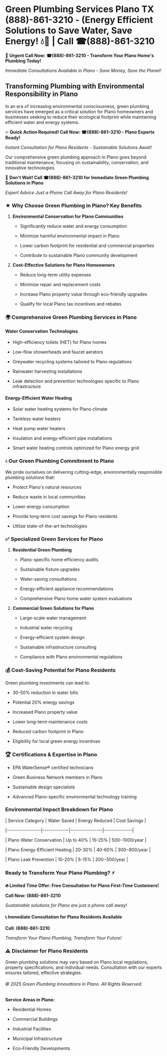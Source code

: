# Green Plumbing Services Plano TX (888)-861-3210 - (Energy Efficient Solutions to Save Water, Save Energy! 💧🌿 | Call ☎(888)-861-3210

🚨 **Urgent Call Now: ☎(888)-861-3210 - Transform Your Plano Home's Plumbing Today!**
*Immediate Consultations Available in Plano - Save Money, Save the Planet!*

## Transforming Plumbing with Environmental Responsibility in Plano

In an era of increasing environmental consciousness, green plumbing services have emerged as a critical solution for Plano homeowners and businesses seeking to reduce their ecological footprint while maintaining efficient water and energy systems. 

🔥 **Quick Action Required! Call Now: ☎(888)-861-3210 - Plano Experts Ready!**
*Instant Consultation for Plano Residents - Sustainable Solutions Await!*

Our comprehensive green plumbing approach in Plano goes beyond traditional maintenance, focusing on sustainability, conservation, and innovative technologies.

🚨 **Don't Wait! Call ☎(888)-861-3210 for Immediate Green Plumbing Solutions in Plano**
*Expert Advice Just a Phone Call Away for Plano Residents!*

### ★ Why Choose Green Plumbing in Plano? Key Benefits

1. **Environmental Conservation for Plano Communities** 
   - Significantly reduce water and energy consumption
   - Minimize harmful environmental impact in Plano
   - Lower carbon footprint for residential and commercial properties
   - Contribute to sustainable Plano community development

2. **Cost-Effective Solutions for Plano Homeowners** 
   - Reduce long-term utility expenses
   - Minimize repair and replacement costs
   - Increase Plano property value through eco-friendly upgrades
   - Qualify for local Plano tax incentives and rebates

### 🌍 Comprehensive Green Plumbing Services in Plano

#### Water Conservation Technologies
- High-efficiency toilets (HET) for Plano homes
- Low-flow showerheads and faucet aerators
- Greywater recycling systems tailored to Plano regulations
- Rainwater harvesting installations
- Leak detection and prevention technologies specific to Plano infrastructure

#### Energy-Efficient Water Heating
- Solar water heating systems for Plano climate
- Tankless water heaters
- Heat pump water heaters
- Insulation and energy-efficient pipe installations
- Smart water heating controls optimized for Plano energy grid

### 💧 Our Green Plumbing Commitment to Plano

We pride ourselves on delivering cutting-edge, environmentally responsible plumbing solutions that:
- Protect Plano's natural resources
- Reduce waste in local communities
- Lower energy consumption
- Provide long-term cost savings for Plano residents
- Utilize state-of-the-art technologies

### ✅ Specialized Green Services for Plano

1. **Residential Green Plumbing**
   - Plano-specific home efficiency audits
   - Sustainable fixture upgrades
   - Water-saving consultations
   - Energy-efficient appliance recommendations
   - Comprehensive Plano home water system evaluations

2. **Commercial Green Solutions for Plano**
   - Large-scale water management
   - Industrial water recycling
   - Energy-efficient system design
   - Sustainable infrastructure consulting
   - Compliance with Plano environmental regulations

### 💰 Cost-Saving Potential for Plano Residents

Green plumbing investments can lead to:
- 30-50% reduction in water bills
- Potential 20% energy savings
- Increased Plano property value
- Lower long-term maintenance costs
- Reduced carbon footprint in Plano
- Eligibility for local green energy incentives

### 🏆 Certifications & Expertise in Plano

- EPA WaterSense® certified technicians
- Green Business Network members in Plano
- Sustainable design specialists
- Advanced Plano-specific environmental technology training

### Environmental Impact Breakdown for Plano

| Service Category | Water Saved | Energy Reduced | Cost Savings |
|-----------------|-------------|----------------|--------------|
| Plano Water Conservation | Up to 40% | 15-25% | $500-$1000/year |
| Plano Energy-Efficient Heating | 20-30% | 40-60% | $300-$800/year |
| Plano Leak Prevention | 10-20% | 5-15% | $200-$500/year |

### Ready to Transform Your Plano Plumbing? ⚡

**🔥 Limited Time Offer: Free Consultation for Plano First-Time Customers!**

**Call Now: (888)-861-3210**
*Sustainable solutions for Plano are just a phone call away!*

#### 📞 Immediate Consultation for Plano Residents Available

**Call: (888)-861-3210**
*Transform Your Plano Plumbing, Transform Your Future!*

### ⚠️ Disclaimer for Plano Residents

Green plumbing solutions may vary based on Plano local regulations, property specifications, and individual needs. Consultation with our experts ensures tailored, effective strategies.

###### © 2025 Green Plumbing Innovations in Plano. All Rights Reserved.

**Service Areas in Plano:** 
- Residential Homes
- Commercial Buildings
- Industrial Facilities
- Municipal Infrastructure
- Eco-Friendly Developments